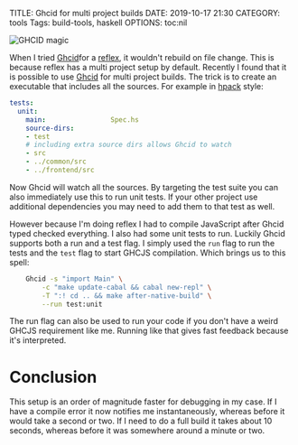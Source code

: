 TITLE: Ghcid for multi project builds
DATE: 2019-10-17 21:30
CATEGORY: tools
Tags: build-tools, haskell
OPTIONS: toc:nil

![GHCID magic](/images/2019/fire.svg)

When I tried [Ghcid](https://github.com/ndmitchell/ghcid)for a
[reflex](http://hackage.haskell.org/package/reflex),
it wouldn't rebuild on file change.
This is because reflex has a multi project setup by default.
Recently I found that it is possible to use
[Ghcid](https://github.com/ndmitchell/Ghcid) for multi project builds.
The trick is to create an executable that includes all the sources.
For example in [hpack](https://github.com/sol/hpack) style:

```yaml
tests:
  unit:
    main:                Spec.hs
    source-dirs:
    - test
    # including extra source dirs allows Ghcid to watch
    - src 
    - ../common/src
    - ../frontend/src
```

Now Ghcid will watch all the sources.
By targeting the test suite you can also immediately use this to run
unit tests.
If your other project use additional dependencies you may need to add
them to that test as well.

However because I'm doing reflex I had to compile JavaScript after Ghcid
typed checked everything. I also had some unit tests to run.
Luckily Ghcid supports both a run and a test flag.
I simply used the `run` flag to run the tests and the `test`
flag to start GHCJS compilation.
Which brings us to this spell:

```bash
    Ghcid -s "import Main" \
        -c "make update-cabal && cabal new-repl" \
        -T ":! cd .. && make after-native-build" \
        --run test:unit
```

The run flag can also be used to run your code if you don't have a weird
GHCJS requirement like me.
Running like that gives fast feedback because it's interpreted.

# Conclusion
This setup is an order of magnitude faster for debugging in my case.
If I have a compile error it now notifies me instantaneously,
whereas before it would take a second or two.
If I need to do a full build it takes about 10 seconds,
whereas before it was somewhere around a minute or two.
